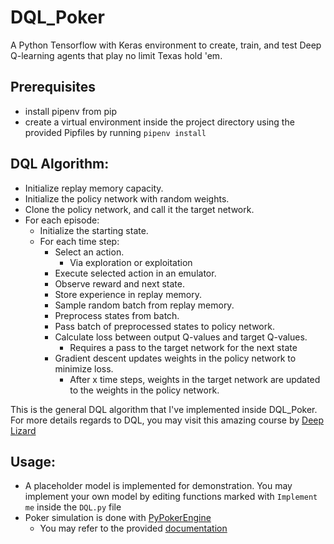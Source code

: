 # DQL_Poker
A Python Tensorflow with Keras environment to create, train, and test Deep Q-learning agents that play no limit Texas hold 'em.

## Prerequisites
-   install pipenv from pip
-   create a virtual environment inside the project directory using the provided Pipfiles by running `pipenv install`

## DQL Algorithm:
-   Initialize replay memory capacity.
-   Initialize the policy network with random weights.
-   Clone the policy network, and call it the target network.
-   For each episode:
    -   Initialize the starting state.
    -   For each time step:
        -   Select an action.
            -   Via exploration or exploitation
        -   Execute selected action in an emulator.
        -   Observe reward and next state.
        -   Store experience in replay memory.
        -   Sample random batch from replay memory.
        -   Preprocess states from batch.
        -   Pass batch of preprocessed states to policy network.
        -   Calculate loss between output Q-values and target Q-values.
            -   Requires a pass to the target network for the next state
        -   Gradient descent updates weights in the policy network to minimize loss.
            -   After x time steps, weights in the target network are updated to the weights in the policy network.

This is the general DQL algorithm that I've implemented inside DQL_Poker.
For more details regards to DQL, you may visit this amazing course by [Deep Lizard](https://deeplizard.com/learn/playlist/PLZbbT5o_s2xoWNVdDudn51XM8lOuZ_Njv)

## Usage:
-   A placeholder model is implemented for demonstration. You may implement your own model by editing functions marked with `Implement me` inside the `DQL.py` file
-   Poker simulation is done with [PyPokerEngine](https://github.com/ishikota/PyPokerEngine)
    -   You may refer to the provided [documentation](https://ishikota.github.io/PyPokerEngine/)